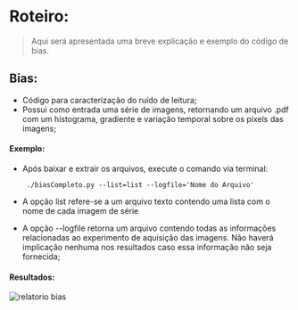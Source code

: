 # Roteiro:
> Aqui será apresentada uma breve explicação e exemplo do código de bias.

## Bias:
  - Código para caracterização do ruído de leitura;
  - Possui como entrada uma série de imagens, retornando um arquivo .pdf com um histograma,
gradiente e variação temporal sobre os pixels das imagens;

#### Exemplo:
  - Após baixar e extrair os arquivos, execute o comando via terminal:
  
         ./biasCompleto.py --list=list --logfile='Nome do Arquivo'
      
  - A opção list refere-se a um arquivo texto contendo uma lista com o nome de cada imagem de série
  - A opção --logfile retorna um arquivo contendo todas as informações relacionadas ao experimento 
de aquisição das imagens. Não haverá implicação nenhuma nos resultados caso essa informação não seja fornecida;

#### Resultados:
![relatorio bias](https://cloud.githubusercontent.com/assets/23655702/20595444/0c996ac0-b221-11e6-94e5-4e0b5d1700e8.png)


  
